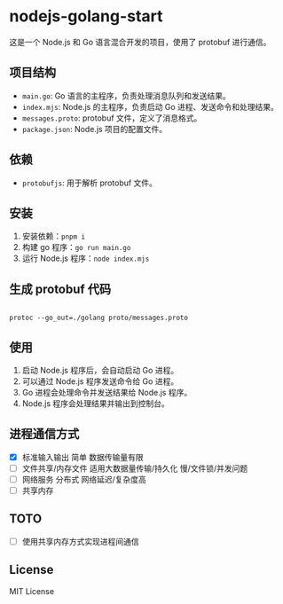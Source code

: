 # nodejs-golang-start

这是一个 Node.js 和 Go 语言混合开发的项目，使用了 protobuf 进行通信。

## 项目结构

- `main.go`: Go 语言的主程序，负责处理消息队列和发送结果。
- `index.mjs`: Node.js 的主程序，负责启动 Go 进程、发送命令和处理结果。
- `messages.proto`: protobuf 文件，定义了消息格式。
- `package.json`: Node.js 项目的配置文件。

## 依赖

- `protobufjs`: 用于解析 protobuf 文件。

## 安装

1. 安装依赖：`pnpm i`
2. 构建 go 程序：`go run main.go`
3. 运行 Node.js 程序：`node index.mjs`

## 生成 protobuf 代码

```

protoc --go_out=./golang proto/messages.proto

```

## 使用

1. 启动 Node.js 程序后，会自动启动 Go 进程。
2. 可以通过 Node.js 程序发送命令给 Go 进程。
3. Go 进程会处理命令并发送结果给 Node.js 程序。
4. Node.js 程序会处理结果并输出到控制台。

## 进程通信方式

- [x] 标准输入输出 简单 数据传输量有限
- [ ] 文件共享/内存文件 适用大数据量传输/持久化 慢/文件锁/并发问题
- [ ] 网络服务 分布式 网络延迟/复杂度高
- [ ] 共享内存

## TOTO

- [ ] 使用共享内存方式实现进程间通信

## License

MIT License
